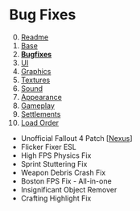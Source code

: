 # Bug Fixes

0. [Readme](./README.md)
1. [Base](./1.BASE.md)
2. **[Bugfixes](./2.BUGFIXES.md)**
3. [UI](./3.UI.md)
4. [Graphics](./4.GRAPHICS.md)
5. [Textures](./5.TEXTURES.md)
6. [Sound](./6.SOUND.md)
7. [Appearance](./7.APPEARANCE.md)
8. [Gameplay](./8.GAMEPLAY.md)
9. [Settlements](./9.SETTLEMENTS.md)
10. [Load Order](./0.LOAD_ORDER.md)

- Unofficial Fallout 4 Patch [[Nexus](https://www.nexusmods.com/fallout4/mods/4598)]
- Flicker Fixer ESL
- High FPS Physics Fix
- Sprint Stuttering Fix
- Weapon Debris Crash Fix
- Boston FPS Fix - All-in-one
- Insignificant Object Remover
- Crafting Highlight Fix
